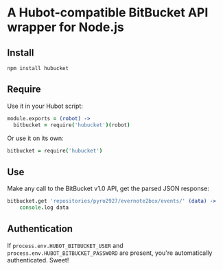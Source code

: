 # A Hubot-compatible BitBucket API wrapper for Node.js #

## Install ##

    npm install hubucket

## Require ##

Use it in your Hubot script:

```coffeescript
module.exports = (robot) ->
  bitbucket = require('hubucket')(robot)
```

Or use it on its own:

```coffeescript
bitbucket = require('hubucket')
```

## Use ##

Make any call to the BitBucket v1.0 API, get the parsed JSON response:

```coffeescript
bitbucket.get 'repositories/pyro2927/evernote2box/events/' (data) ->
    console.log data
```

## Authentication ##

If `process.env.HUBOT_BITBUCKET_USER` and `process.env.HUBOT_BITBUCKET_PASSWORD` are present, you're automatically authenticated. Sweet!
